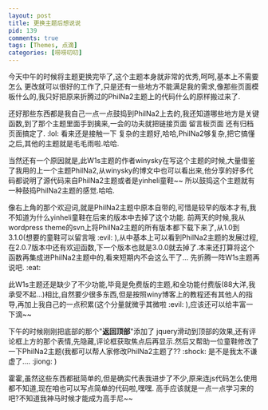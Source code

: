 ```yaml
--- 
layout: post
title: 更换主题后想说说
pid: 139
comments: true
tags: [Themes, 点滴]
categories: [唠唠叨叨]
---
```

今天中午的时候将主题更换完毕了,这个主题本身就非常的优秀,呵呵,基本上不需要怎么 更改就可以很好的工作了,只是还有一些地方不能满足我的需求,像那些页面模板什么的,我只好把原来折腾过的PhilNa2主题上的代码什么的原样搬过来了. 

还好那些东西都是我自己一点一点鼓捣到PhilNa2上去的,我还知道哪些地方是关键函数,到了那个主题里面手到擒来,一会的功夫就把链接页面 留言板页面 还有归档页面搞定了. :lol: 
看来还是接触一下 复杂的主题好,哈哈,PhilNa2够复杂,把它搞懂之后,其他的主题就是毛毛雨啦.哈哈.

当然还有一个原因就是,此W1s主题的作者winysky在写这个主题的时候,大量借鉴了我用的上一个主题PhilNa2,从winysky的博文中也可以看出来,他分享的好多代码都说明了源代码来自PhilNa2主题或者是yinheli童鞋~~ 所以鼓捣这个主题就有一种鼓捣PhilNa2主题的感觉.哈哈.

像右上角的那个欢迎词,就是PhilNa2主题中原本自带的,可惜是较早的版本才有,我不知道为什么yinheli童鞋在后来的版本中去掉了这个功能. 前两天的时候,我从wordpress theme的svn上将PhilNa2主题的所有版本都下载下来了,从1.0到3.1.0(想要的童鞋可以留言哦 :evil: ),从中基本上可以看到PhilNa2主题的发展过程,在2.0.7版本中还有欢迎函数,下一个版本也就是3.0.0就去掉了.本来还打算将这个函数再集成进PhilNa2主题中的,看来短期内不会这么干了... 先折腾一阵W1s主题再说吧. :eat: 

此W1s主题还是缺少了不少功能,毕竟是免费版的主题,和全功能付费版(88大洋,我承受不起...)相比,自然要少很多东西,但是按照winy博客上的教程还有其他人的指导,再加上我自己的一点积累(这个分量就微乎其微啦 :evil: ),应该还可以给丰富一下滴~~

下午的时候刚刚把底部的那个"**返回顶部**"添加了 jquery滑动到顶部的效果,还有评论框上方的那个表情,先隐藏,评论框获取焦点后再显示.然后又帮助一位童鞋修改了一下PhilNa2主题(我都可以帮人家修改PhilNa2主题了?? :shock: 是不是我太不谦虚了.... :jiong: ) 

霍霍,虽然这些东西都挺简单的,但是确实代表我进步了不少,原来连js代码怎么使用都不知道,现在咱也可以写点简单的代码啦,嘿嘿.
高手应该就是一点一点学习来的吧?不知道我神马时候才能成为高手尼~~
